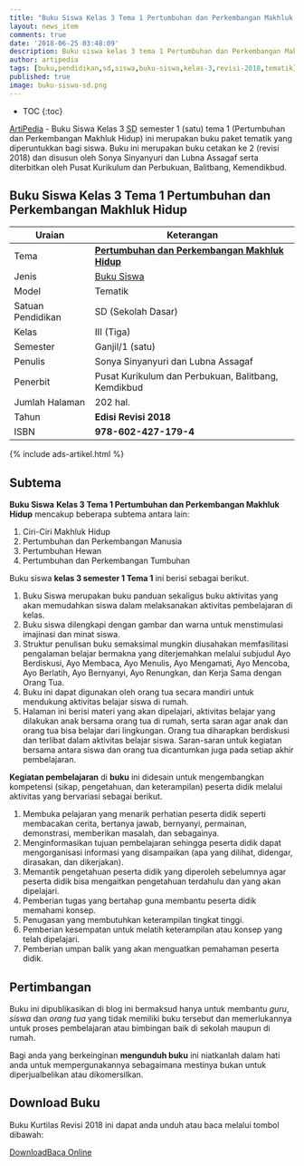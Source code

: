 ```yaml
---
title: "Buku Siswa Kelas 3 Tema 1 Pertumbuhan dan Perkembangan Makhluk Hidup Revisi 2018"
layout: news_item
comments: true
date: '2018-06-25 03:48:09'
description: Buku siswa kelas 3 tema 1 Pertumbuhan dan Perkembangan Makhluk Hidup Revisi 2018 merupakan buku paket tematik kurikulum 2013 revisi terbaru tahun ajaran 2018/2019.
author: artipedia
tags: [buku,pendidikan,sd,siswa,buku-siswa,kelas-3,revisi-2018,tematik]
published: true
image: buku-siswa-sd.png
---
```

* TOC
{:toc}

<script type="application/ld+json">
{
  "@context":"http://schema.org",
  "@type":"Book",
  "name" : "{{ page.title }}",
  "author": {
    "@type":"Person",
    "name":"Sonya Sinyanyuri dan Lubna Assagaf"
  },
  "url" : "{{ site.url }}{{ page.url }}",
  "workExample" : [{
    "@type": "Book",
    "isbn": "978-602-427-179-4",
    "bookEdition": "Revisi 2018",
    "bookFormat": "http://schema.org/Hardcover",
    "potentialAction":{
    "@type":"ReadAction",
    "target":
      {
        "@type":"EntryPoint",
        "urlTemplate":"{{ site.url }}{{ page.url }}",
        "actionPlatform":[
          "http://schema.org/DesktopWebPlatform",
          "http://schema.org/IOSPlatform",
          "http://schema.org/AndroidPlatform"
        ]
      }
      }
    }
    ]
    }
 
</script>

[ArtiPedia](/ "ArtiPedia") - Buku Siswa Kelas 3 <acronym title="Sekolah Dasar">SD</acronym> semester 1 (satu) tema 1 (Pertumbuhan dan Perkembangan Makhluk Hidup) ini merupakan buku paket tematik yang diperuntukkan bagi siswa. Buku ini merupakan buku cetakan ke 2 (revisi 2018) dan disusun oleh Sonya Sinyanyuri dan Lubna Assagaf serta diterbitkan oleh Pusat Kurikulum dan Perbukuan, Balitbang, Kemendikbud. 

## Buku Siswa Kelas 3 Tema 1 Pertumbuhan dan Perkembangan Makhluk Hidup

|Uraian|Keterangan|
| --- | --- |
|Tema|<a href="/wiki/buku-siswa-kelas-3-kurtilas-tema-1-revisi-2018.html" title="Buku Siswa Kelas 3 semester 1 Tema 1 Pertumbuhan dan Perkembangan Makhluk Hidup K13 Revisi 2018"><strong>Pertumbuhan dan Perkembangan Makhluk Hidup</strong></a>|
|Jenis|<a href="/buku" title="Buku Siswa" target="_blank">Buku Siswa</a>|
|Model|Tematik|
|Satuan Pendidikan|SD (Sekolah Dasar)|
Kelas|III (Tiga)|
|Semester|Ganjil/1 (satu)|
Penulis|Sonya Sinyanyuri dan Lubna Assagaf|
|Penerbit|Pusat Kurikulum dan Perbukuan, Balitbang, Kemdikbud|
|Jumlah Halaman|202 hal.|
|Tahun|<strong>Edisi Revisi 2018</strong>|
|ISBN|<strong>978-602-427-179-4</strong>|

{% include ads-artikel.html %}

## Subtema
<strong>Buku Siswa</strong> <strong>Kelas 3 Tema 1 Pertumbuhan dan Perkembangan Makhluk Hidup</strong> mencakup beberapa subtema antara lain: 
1. Ciri-Ciri Makhluk Hidup
2. Pertumbuhan dan Perkembangan Manusia
3. Pertumbuhan Hewan
4. Pertumbuhan dan Perkembangan Tumbuhan

Buku siswa <b>kelas 3 semester 1 Tema 1</b> ini berisi sebagai berikut.
1. Buku Siswa merupakan buku panduan sekaligus buku aktivitas yang akan memudahkan siswa dalam melaksanakan aktivitas pembelajaran di kelas.
2. Buku siswa dilengkapi dengan gambar dan warna untuk menstimulasi imajinasi dan minat siswa.
3. Struktur penulisan buku semaksimal mungkin diusahakan memfasilitasi pengalaman belajar bermakna yang diterjemahkan melalui subjudul Ayo Berdiskusi, Ayo Membaca, Ayo Menulis, Ayo Mengamati, Ayo Mencoba, Ayo Berlatih, Ayo Bernyanyi, Ayo Renungkan, dan Kerja Sama dengan Orang Tua.
7. Buku ini dapat digunakan oleh orang tua secara mandiri untuk mendukung aktivitas belajar siswa di rumah.
8. Halaman ini berisi materi yang akan dipelajari, aktivitas belajar yang dilakukan anak bersama orang tua di rumah, serta saran agar anak dan orang tua bisa belajar dari lingkungan. Orang tua diharapkan berdiskusi dan terlibat dalam aktivitas belajar siswa. Saran-saran untuk kegiatan bersama antara siswa dan orang tua dicantumkan juga pada setiap akhir pembelajaran. 

<b>Kegiatan pembelajaran</b> di <b>buku</b> ini didesain untuk mengembangkan kompetensi (sikap, pengetahuan, dan keterampilan) peserta didik melalui aktivitas yang bervariasi sebagai berikut.
<ol><li>Membuka pelajaran yang menarik perhatian peserta didik seperti membacakan cerita, bertanya jawab, bernyanyi, permainan, demonstrasi, memberikan masalah, dan sebagainya.</li><li>Menginformasikan tujuan pembelajaran sehingga peserta didik dapat mengorganisasi informasi yang disampaikan (apa yang dilihat, didengar, dirasakan, dan dikerjakan).</li><li>Memantik pengetahuan peserta didik yang diperoleh sebelumnya agar peserta didik bisa mengaitkan pengetahuan terdahulu dan yang akan dipelajari.</li><li>Pemberian tugas yang bertahap guna membantu peserta didik memahami konsep.</li><li>Penugasan yang membutuhkan keterampilan tingkat tinggi.</li><li>Pemberian kesempatan untuk melatih keterampilan atau konsep yang telah dipelajari.</li><li>Pemberian umpan balik yang akan menguatkan pemahaman peserta didik.</li></ol>
  
## Pertimbangan
Buku ini dipublikasikan di blog ini bermaksud hanya untuk membantu _guru_, _siswa_ dan _orang tua_ yang tidak memiliki buku tersebut dan memerlukannya untuk proses pembelajaran atau bimbingan baik di sekolah maupun di rumah.

Bagi anda yang berkeinginan <b>mengunduh buku</b> ini niatkanlah dalam hati anda untuk mempergunakannya sebagaimana mestinya bukan untuk diperjualbelikan atau dikomersilkan.
  
## Download Buku
Buku Kurtilas Revisi 2018 ini dapat anda unduh atau baca melalui tombol dibawah:
<p class="center"><a class="button download" href="https://docs.google.com/uc?export=download&id=1O8S7EicR1nyuT_31pvnxE_YwAFIjBTYB" rel="nofollow" target="_blank" title="Download">Download</a><a class="button demo open-dialog" href="https://drive.google.com/file/d/1O8S7EicR1nyuT_31pvnxE_YwAFIjBTYB/preview" Title="Baca Online" rel="nofollow">Baca Online</a></p>
